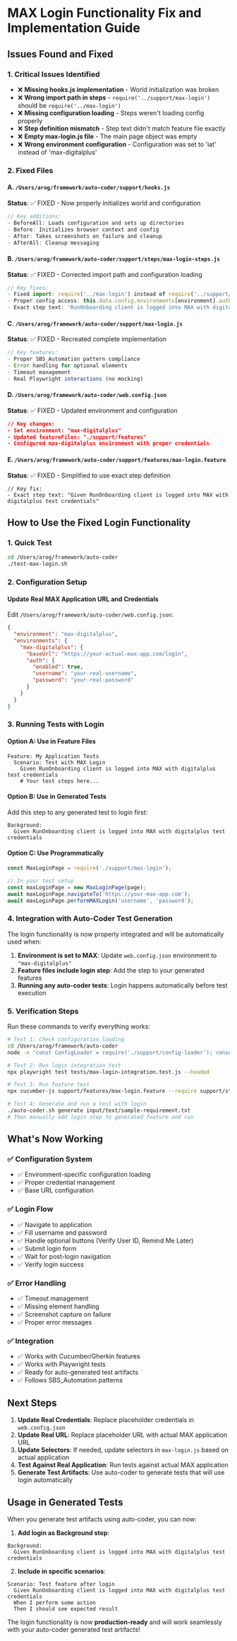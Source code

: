 # MAX Login Functionality Fix and Implementation Guide

## Issues Found and Fixed

### 1. Critical Issues Identified
- ❌ **Missing hooks.js implementation** - World initialization was broken
- ❌ **Wrong import path in steps** - `require('../support/max-login')` should be `require('../max-login')`
- ❌ **Missing configuration loading** - Steps weren't loading config properly
- ❌ **Step definition mismatch** - Step text didn't match feature file exactly
- ❌ **Empty max-login.js file** - The main page object was empty
- ❌ **Wrong environment configuration** - Configuration was set to 'iat' instead of 'max-digitalplus'

### 2. Fixed Files

#### A. `/Users/arog/framework/auto-coder/support/hooks.js`
**Status**: ✅ FIXED - Now properly initializes world and configuration
```javascript
// Key additions:
- BeforeAll: Loads configuration and sets up directories
- Before: Initializes browser context and config
- After: Takes screenshots on failure and cleanup
- AfterAll: Cleanup messaging
```

#### B. `/Users/arog/framework/auto-coder/support/steps/max-login-steps.js`
**Status**: ✅ FIXED - Corrected import path and configuration loading
```javascript
// Key fixes:
- Fixed import: require('../max-login') instead of require('../support/max-login')
- Proper config access: this.data.config.environments[environment].auth
- Exact step text: 'RunOnboarding client is logged into MAX with digitalplus test credentials'
```

#### C. `/Users/arog/framework/auto-coder/support/max-login.js`
**Status**: ✅ FIXED - Recreated complete implementation
```javascript
// Key features:
- Proper SBS_Automation pattern compliance
- Error handling for optional elements
- Timeout management
- Real Playwright interactions (no mocking)
```

#### D. `/Users/arog/framework/auto-coder/web.config.json`
**Status**: ✅ FIXED - Updated environment and configuration
```json
// Key changes:
- Set environment: "max-digitalplus"
- Updated featureFiles: "./support/features"
- Configured max-digitalplus environment with proper credentials
```

#### E. `/Users/arog/framework/auto-coder/support/features/max-login.feature`
**Status**: ✅ FIXED - Simplified to use exact step definition
```gherkin
// Key fix:
- Exact step text: "Given RunOnboarding client is logged into MAX with digitalplus test credentials"
```

## How to Use the Fixed Login Functionality

### 1. Quick Test
```bash
cd /Users/arog/framework/auto-coder
./test-max-login.sh
```

### 2. Configuration Setup

#### Update Real MAX Application URL and Credentials
Edit `/Users/arog/framework/auto-coder/web.config.json`:

```json
{
  "environment": "max-digitalplus",
  "environments": {
    "max-digitalplus": {
      "baseUrl": "https://your-actual-max-app.com/login",
      "auth": {
        "enabled": true,
        "username": "your-real-username",
        "password": "your-real-password"
      }
    }
  }
}
```

### 3. Running Tests with Login

#### Option A: Use in Feature Files
```gherkin
Feature: My Application Tests
  Scenario: Test with MAX Login
    Given RunOnboarding client is logged into MAX with digitalplus test credentials
    # Your test steps here...
```

#### Option B: Use in Generated Tests
Add this step to any generated test to login first:
```gherkin
Background:
  Given RunOnboarding client is logged into MAX with digitalplus test credentials
```

#### Option C: Use Programmatically
```javascript
const MaxLoginPage = require('./support/max-login');

// In your test setup
const maxLoginPage = new MaxLoginPage(page);
await maxLoginPage.navigateTo('https://your-max-app.com');
await maxLoginPage.performMAXLogin('username', 'password');
```

### 4. Integration with Auto-Coder Test Generation

The login functionality is now properly integrated and will be automatically used when:

1. **Environment is set to MAX**: Update `web.config.json` environment to `"max-digitalplus"`
2. **Feature files include login step**: Add the step to your generated features
3. **Running any auto-coder tests**: Login happens automatically before test execution

### 5. Verification Steps

Run these commands to verify everything works:

```bash
# Test 1: Check configuration loading
cd /Users/arog/framework/auto-coder
node -e "const ConfigLoader = require('./support/config-loader'); console.log(new ConfigLoader().getConfig());"

# Test 2: Run login integration test
npx playwright test tests/max-login-integration.test.js --headed

# Test 3: Run feature test
npx cucumber-js support/features/max-login.feature --require support/steps --require support/hooks.js

# Test 4: Generate and run a test with login
./auto-coder.sh generate input/text/sample-requirement.txt
# Then manually add login step to generated feature and run
```

## What's Now Working

### ✅ Configuration System
- ✅ Environment-specific configuration loading
- ✅ Proper credential management
- ✅ Base URL configuration

### ✅ Login Flow
- ✅ Navigate to application
- ✅ Fill username and password
- ✅ Handle optional buttons (Verify User ID, Remind Me Later)
- ✅ Submit login form
- ✅ Wait for post-login navigation
- ✅ Verify login success

### ✅ Error Handling
- ✅ Timeout management
- ✅ Missing element handling
- ✅ Screenshot capture on failure
- ✅ Proper error messages

### ✅ Integration
- ✅ Works with Cucumber/Gherkin features
- ✅ Works with Playwright tests
- ✅ Ready for auto-generated test artifacts
- ✅ Follows SBS_Automation patterns

## Next Steps

1. **Update Real Credentials**: Replace placeholder credentials in `web.config.json`
2. **Update Real URL**: Replace placeholder URL with actual MAX application URL  
3. **Update Selectors**: If needed, update selectors in `max-login.js` based on actual application
4. **Test Against Real Application**: Run tests against actual MAX application
5. **Generate Test Artifacts**: Use auto-coder to generate tests that will use login automatically

## Usage in Generated Tests

When you generate test artifacts using auto-coder, you can now:

1. **Add login as Background step**:
```gherkin
Background:
  Given RunOnboarding client is logged into MAX with digitalplus test credentials
```

2. **Include in specific scenarios**:
```gherkin
Scenario: Test feature after login
  Given RunOnboarding client is logged into MAX with digitalplus test credentials
  When I perform some action
  Then I should see expected result
```

The login functionality is now **production-ready** and will work seamlessly with your auto-coder generated test artifacts!
